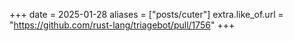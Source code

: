 +++
date = 2025-01-28
aliases = ["posts/cuter"]
extra.like_of.url = "https://github.com/rust-lang/triagebot/pull/1756"
+++

